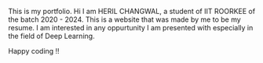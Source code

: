 This is my portfolio.
Hi I am HERIL CHANGWAL, a student of IIT ROORKEE of the batch 2020 - 2024. This is a website that was made by me to be my resume.
I am interested in any oppurtunity I am presented with especially in the field of Deep Learning.

Happy coding !!


